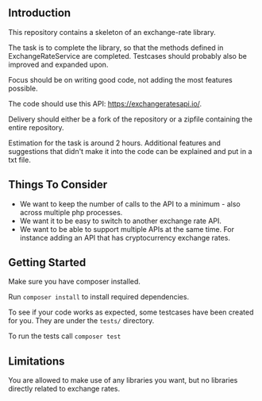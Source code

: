 ## Introduction

This repository contains a skeleton of an exchange-rate library.

The task is to complete the library, so that the methods defined in ExchangeRateService are completed.
Testcases should probably also be improved and expanded upon.

Focus should be on writing good code, not adding the most features possible.

The code should use this API: https://exchangeratesapi.io/.

Delivery should either be a fork of the repository or a zipfile containing the entire repository.

Estimation for the task is around 2 hours.
Additional features and suggestions that didn't make it into the code can be explained and put in a txt file.

## Things To Consider

- We want to keep the number of calls to the API to a minimum - also across multiple php processes.
- We want it to be easy to switch to another exchange rate API.
- We want to be able to support multiple APIs at the same time. For instance adding an API that has cryptocurrency exchange rates.

## Getting Started

Make sure you have composer installed.

Run `composer install` to install required dependencies.

To see if your code works as expected, some testcases have been created for you. They are under the `tests/` directory.

To run the tests call `composer test`

## Limitations

You are allowed to make use of any libraries you want, but no libraries directly related to exchange rates.
